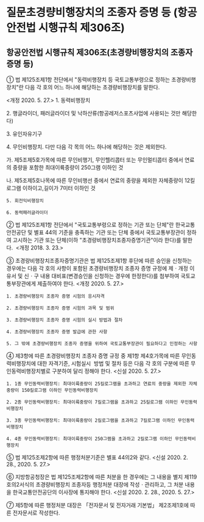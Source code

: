 # 질문초경량비행장치의 조종자 증명 등 (항공안전법 시행규칙 제306조)

## 항공안전법 시행규칙 제306조(초경량비행장치의 조종자 증명 등)

① 법 제125조제1항 전단에서 "동력비행장치 등 국토교통부령으로 정하는 초경량비행장치"란 다음 각 호의 어느 하나에 해당하는 초경량비행장치를 말한다.

<개정 2020. 5. 27.>
1. 동력비행장치

2. 행글라이더, 패러글라이더 및 낙하산류(항공레저스포츠사업에 사용되는 것만 해당한다)

3. 유인자유기구

4. 무인비행장치. 다만 다음 각 목의 어느 하나에 해당하는 것은 제외한다.

가. 제5조제5호가목에 따른 무인비행기, 무인헬리콥터 또는 무인멀티콥터 중에서 연료의 중량을 포함한 최대이륙중량이 250그램 이하인 것

나. 제5조제5호나목에 따른 무인비행선 중에서 연료의 중량을 제외한 자체중량이 12킬로그램 이하이고,길이가 7미터 이하인 것

    5. 회전익비행장치 

    6. 동력패러글라이더

② 법 제125조제1항 전단에서 "국토교통부령으로 정하는 기관 또는 단체"란 한국교통안전공단 및 별표 44의 기준을 충족하는 기관 또는 단체 중에서 국토교통부장관이 정하여 고시하는 기관 또는 단체(이하 "초경량비행장치조종자증명기관"이라 한다)를 말한다.  <개정 2018. 3. 23.>

③ 초경량비행장치조종자증명기관은 법 제125조제1항 후단에 따른 승인을 신청하는 경우에는 다음 각 호의 사항이 포함된 초경량비행장치 조종자 증명 규정에 제ㆍ개정 이유서 및 신ㆍ구 내용 대비표(변경승인을 신청하는 경우에 한정한다)를 첨부하여 국토교통부장관에게 제출하여야 한다. <개정 2020. 5. 27.>

    1. 초경량비행장치 조종자 증명 시험의 응시자격

    2. 초경량비행장치 조종자 증명 시험의 과목 및 범위 

    3. 초경량비행장치 조종자 증명 시험의 실시 방법과 절차
 
    4. 초경량비행장치 조종자 증명 발급에 관한 사항
 
    5. 그 밖에 초경량비행장치 조종자 증명을 위하여 국토교통부장관이 필요하다고 인정하는 사항

④ 제3항에 따른 초경량비행장치 조종자 증명 규정 중 제1항 제4호가목에 따른 무인동력비행장치에 대한 자격기준, 시험실시  방법 및 절차 등은 다음 각 호의 구분에 따른 무인동력비행장치별로 구분하여 달리 정해야 한다. <신설 2020. 5. 27.>

    1. 1종 무인동력비행장치: 최대이륙중량이 25킬로그램을 초과하고 연료의 중량을 제외한 자체중량이 150킬로그램 이하인 무인동력비행장치

    2. 2종 무인동력비행장치: 최대이륙중량이 7킬로그램을 초과하고 25킬로그램 이하인 무인동력비행장치

    3. 3종 무인동력비행장치: 최대이륙중량이 2킬로그램을 초과하고 7킬로그램 이하인 무인동력비행장치
 
    4. 4종 무인동력비행장치: 최대이륙중량이 250그램을 초과하고 2킬로그램 이하인 무인동력비행장치

⑤ 법 제125조제2항에 따른 행정처분기준은 별표 44의2와 같다. <신설 2020. 2. 28., 2020. 5. 27.>

⑥ 지방항공청장은 법 제125조제2항에 따른 처분을 한 경우에는 그 내용을 별지 제119호의2서식의 초경량비행장치 조종자등 행정처분 대장에 작성ㆍ관리하고, 그 처분 내용을 한국교통안전공단의 이사장에 통지해야 한다. <신설 2020. 2. 28., 2020. 5. 27.>

⑦ 제5항에 따른 행정처분 대장은 「전자문서 및 전자거래 기본법」 제2조제1호에 따른 전자문서로 작성한다.
